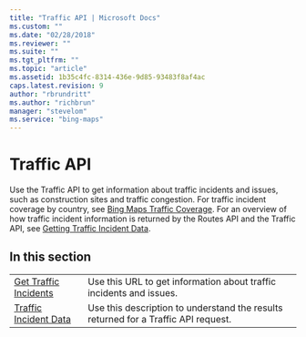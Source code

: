 ```yaml
---
title: "Traffic API | Microsoft Docs"
ms.custom: ""
ms.date: "02/28/2018"
ms.reviewer: ""
ms.suite: ""
ms.tgt_pltfrm: ""
ms.topic: "article"
ms.assetid: 1b35c4fc-8314-436e-9d85-93483f8af4ac
caps.latest.revision: 9
author: "rbrundritt"
ms.author: "richbrun"
manager: "stevelom"
ms.service: "bing-maps"
---
```

# Traffic API
Use the Traffic API to get information about traffic incidents and issues, such as construction sites and traffic congestion. For traffic incident coverage by country, see [Bing Maps Traffic Coverage](../coverage/bing-maps-traffic-coverage.md). For an overview of how traffic incident information is returned by the Routes API and the Traffic API, see [Getting Traffic Incident Data](../rest-services/getting-traffic-incident-data.md).  
  
## In this section  
  
|||  
|-|-|  
|[Get Traffic Incidents](../rest-services/get-traffic-incidents.md)|Use this URL to get information about traffic incidents and issues.|  
|[Traffic Incident Data](../rest-services/traffic-incident-data.md)|Use this description to understand the results returned for a Traffic API request.|